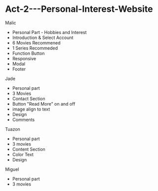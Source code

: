 # Act-2---Personal-Interest-Website

Malic 
- Personal Part - Hobbies and Interest
- Introduction & Select Account
- 6 Movies Recommened
- 1 Series Recommeded
- Function Button
- Responsive
- Modal
- Footer

Jade 
- Personal part
- 3 Movies
- Contact Section
- Button "Read More" on and off
- image align to text
- Design
- Comments


Tuazon 
- Personal part
- 3 movies
- Content Section
- Color Text
- Design

Miguel
- Personal part
- 3 movies



